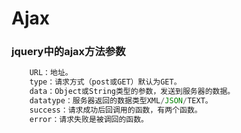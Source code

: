 # Ajax



### jquery中的ajax方法参数
```javascript
	URL：地址。
	type：请求方式（post或GET）默认为GET。
	data：Object或String类型的参数，发送到服务器的数据。
	datatype：服务器返回的数据类型XML/JSON/TEXT。
	success：请求成功后回调用的函数，有两个函数。
	error：请求失败是被调回的函数。
```
